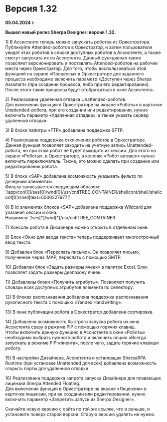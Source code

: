 # Версия 1.32

**05.04.2024 г.**

**Вышел новый релиз Sherpa Designer: версия 1.32.**

1\) В Ассистенте теперь можно запускать роботов из Оркестратора.\
Публикуйте Attended-роботов в Оркестратор, и затем пользователи увидят этих роботов в списке доступных роботов в Ассистенте, а также смогут запускать их из Ассистента. Данный функционал также позволяет версионировать и поставлять Attended-роботов на рабочие места через Оркестратор. Для того, чтобы воспользоваться этой функцией на экране «Процессы» в Оркестраторе для заданного процесса  необходимо включить параметр «Доступен через Sherpa Assistant» (при создании процесса, либо при его редактировании). После этого такие процессы будут отображаться в окне Ассистента.

2\) Реализована удаленная отладка Unattended-роботов.\
Для включения функции в Оркестраторе на экране «Роботы» в карточке Unattended-робота, при его создании или редактировании, нужно включить параметр «Удаленная отладка», а также указать сервер удаленной отладки.&#x20;

3\) В блоки палитры «FTP» добавлена поддержка SFTP.

4\) Реализована поддержка отключения роботов в Оркестраторе. Данная функция позволяет заходить на учетную запись Unattended-робота, но при этом робот не будет выходить из сессии. Для этого на экране «Роботы», в Оркестраторе, в колонке «Робот активен» нужно включить переключатель. Также, это можно сделать при создании или редактировании робота.

5\) В блоки «SAP» добавлена возможность указывать фильтр по дочерним элементам.\
Фильтр записывается следующим образом:  '/app/con\[0]/ses\[0]/wnd\[0]/usr/cntlTREE\_CONTAINER/shellcont/shell/shellcont\[0]/shell|text=0000227977|'

6\) В Id элементах блоков «SAP» добавлена поддержка Wildcard для указания сессии и окна.\
Например: ‘/ses\[\*]/wnd\[\*]/usr/cntlTREE\_CONTAINER’

7\) Консоль робота в Дизайнере можно открыть в отдельном окне.

8\) Блок «Окно для ввода текста» теперь поддерживает многострочный ввод текста.

9\) Добавлен блок «Переслать письмо». Он позволяет письмо, полученное через IMAP, переслать с помощью SMTP.

10\) Добавлен блок «Задать размеры ячеек» в палитре Excel. Блок позволяет задать размеры диапазону ячеек.

11\) Добавлены блоки «Получить атрибуты». Позволяют получить словарь всех доступных атрибутов элемента по селектору.

12\) В блоках распознавания добавлена поддержка распознавания рукописного текста с помощью «Yandex Handwriting».

13\) В окне публикации робота в Оркестратор добавлена сортировка.

14\) Добавлена возможность быстрого запуска робота из окна Ассистента сразу в режиме PiP с помощью горячих клавиш.\
Чтобы включить данную функцию в Ассистенте в окне «Роботы» необходимо выбрать нужного робота и включить опцию «Всегда запускать в режиме PiP-клиента», после чего, задать горячие клавиши роботу.

15\) В настройки Дизайнера, Ассистента и установщик SherpaRPA Runtime (при установке Unattended для всех) добавлена возможность открыть порты для удаленной отладки.

16\) Реализована поддержка запрета запуска Дизайнера для плавающих лицензий Sherpa Attended Floating.\
Для включения функции в Оркестраторе на экране «Лицензии» в карточке лицензии, при ее создании или редактировании, нужно включить параметр «Запретить запуск из Sherpa Designer».

Скачайте новую версию с сайта по той же ссылке, что и раньше, и установите поверх старой версии. Старую версию удалять не нужно.
